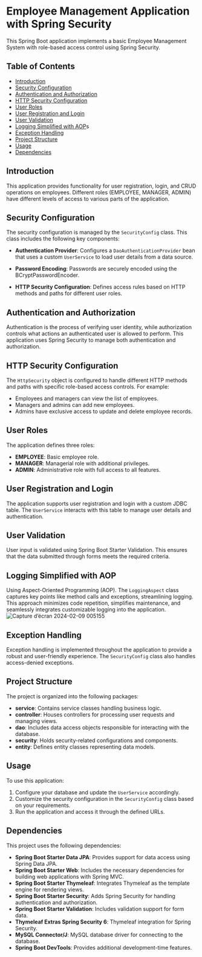 # Employee Management Application with Spring Security

This Spring Boot application implements a basic Employee Management System with role-based access control using Spring Security.

## Table of Contents

- [Introduction](#introduction)
- [Security Configuration](#security-configuration)
- [Authentication and Authorization](#authentication-and-authorization)
- [HTTP Security Configuration](#http-security-configuration)
- [User Roles](#user-roles)
- [User Registration and Login](#user-registration-and-login)
- [User Validation](#user-validation)
- [Logging Simplified with AOP](#logging-simplified-with-aop)s
- [Exception Handling](#exception-handling)
- [Project Structure](#project-structure)
- [Usage](#usage)
- [Dependencies](#dependencies)

## Introduction

This application provides functionality for user registration, login, and CRUD operations on employees. Different roles (EMPLOYEE, MANAGER, ADMIN) have different levels of access to various parts of the application.

## Security Configuration

The security configuration is managed by the `SecurityConfig` class. This class includes the following key components:

- **Authentication Provider**: Configures a `DaoAuthenticationProvider` bean that uses a custom `UserService` to load user details from a data source.

- **Password Encoding**: Passwords are securely encoded using the BCryptPasswordEncoder.

- **HTTP Security Configuration**: Defines access rules based on HTTP methods and paths for different user roles.

## Authentication and Authorization

Authentication is the process of verifying user identity, while authorization controls what actions an authenticated user is allowed to perform. This application uses Spring Security to manage both authentication and authorization.

## HTTP Security Configuration

The `HttpSecurity` object is configured to handle different HTTP methods and paths with specific role-based access controls. For example:

- Employees and managers can view the list of employees.
- Managers and admins can add new employees.
- Admins have exclusive access to update and delete employee records.

## User Roles

The application defines three roles:

- **EMPLOYEE**: Basic employee role.
- **MANAGER**: Managerial role with additional privileges.
- **ADMIN**: Administrative role with full access to all features.

## User Registration and Login

The application supports user registration and login with a custom JDBC table. The `UserService` interacts with this table to manage user details and authentication.

## User Validation

User input is validated using Spring Boot Starter Validation. This ensures that the data submitted through forms meets the required criteria.

## Logging Simplified with AOP
Using Aspect-Oriented Programming (AOP). The `LoggingAspect` class captures key points like method calls and exceptions, streamlining logging. This approach minimizes code repetition, simplifies maintenance, and seamlessly integrates customizable logging into the application.
![Capture d’écran 2024-02-09 005155](https://github.com/mrurespect/Employee-App/assets/121578147/1a1fcc58-a40c-4447-8edb-55c3ced60509)


## Exception Handling

Exception handling is implemented throughout the application to provide a robust and user-friendly experience. The `SecurityConfig` class also handles access-denied exceptions.

## Project Structure

The project is organized into the following packages:

- **service**: Contains service classes handling business logic.
- **controller**: Houses controllers for processing user requests and managing views.
- **dao**: Includes data access objects responsible for interacting with the database.
- **security**: Holds security-related configurations and components.
- **entity**: Defines entity classes representing data models.

## Usage

To use this application:

1. Configure your database and update the `UserService` accordingly.
2. Customize the security configuration in the `SecurityConfig` class based on your requirements.
3. Run the application and access it through the defined URLs.

## Dependencies

This project uses the following dependencies:

- **Spring Boot Starter Data JPA**: Provides support for data access using Spring Data JPA.
- **Spring Boot Starter Web**: Includes the necessary dependencies for building web applications with Spring MVC.
- **Spring Boot Starter Thymeleaf**: Integrates Thymeleaf as the template engine for rendering views.
- **Spring Boot Starter Security**: Adds Spring Security for handling authentication and authorization.
- **Spring Boot Starter Validation**: Includes validation support for form data.
- **Thymeleaf Extras Spring Security 6**: Thymeleaf integration for Spring Security.
- **MySQL Connector/J**: MySQL database driver for connecting to the database.
- **Spring Boot DevTools**: Provides additional development-time features.

